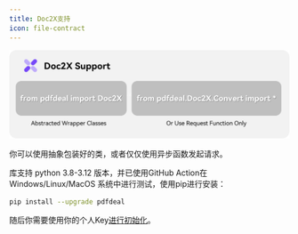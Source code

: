 ```yaml
---
title: Doc2X支持
icon: file-contract
---
```


![](../../../images/doc2x.png)

你可以使用抽象包装好的类，或者仅仅使用异步函数发起请求。

库支持 python 3.8-3.12 版本，并已使用GitHub Action在Windows/Linux/MacOS 系统中进行测试，使用pip进行安装：

```bash
pip install --upgrade pdfdeal
```

随后你需要使用你的个人Key[进行初始化](./Init.md)。